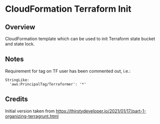 # CloudFormation Terraform Init

## Overview

CloudFormation template which can be used to init Terraform state bucket and state lock.

## Notes

Requirement for tag on TF user has been commented out, i.e.:

```
StringLike:
  'aws:PrincipalTag/Terraformer': '*'
```

## Credits

Initial version taken from https://thirstydeveloper.io/2021/01/17/part-1-organizing-terragrunt.html
